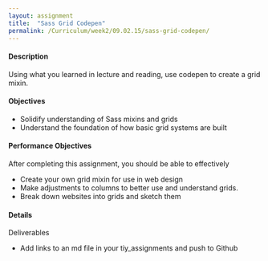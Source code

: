```yaml
---
layout: assignment
title:  "Sass Grid Codepen"
permalink: /Curriculum/week2/09.02.15/sass-grid-codepen/
---
```

#### Description
Using what you learned in lecture and reading, use codepen to create a grid mixin.

#### Objectives
- Solidify understanding of Sass mixins and grids
- Understand the foundation of how basic grid systems are built

#### Performance Objectives
After completing this assignment, you should be able to effectively

- Create your own grid mixin for use in web design
- Make adjustments to columns to better use and understand grids.
- Break down websites into grids and sketch them

#### Details
Deliverables

- Add links to an md file in your tiy_assignments and push to Github